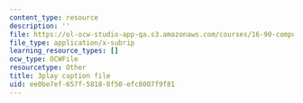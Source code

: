 ```yaml
---
content_type: resource
description: ''
file: https://ol-ocw-studio-app-qa.s3.amazonaws.com/courses/16-90-computational-methods-in-aerospace-engineering-spring-2014/ee0be7ef657f58188f50efc8007f9f81_1SY0C9IfyeU.vtt
file_type: application/x-subrip
learning_resource_types: []
ocw_type: OCWFile
resourcetype: Other
title: 3play caption file
uid: ee0be7ef-657f-5818-8f50-efc8007f9f81
---
```


